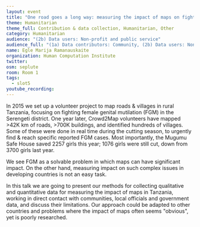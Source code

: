 ```yaml
---
layout: event
title: "One road goes a long way: measuring the impact of maps on fighting FGM in Tanzania"
theme: Humanitarian
theme_full: Contribution & data collection, Humanitarian, Other
category: Humanitarian
audience: "(2b) Data users: Non-profit and public service"
audience_full: "(1a) Data contributors: Community, (2b) Data users: Non-profit and public service, (3b) Core OSM: OSMF working groups (community, licence, data...), (3c) Core OSM: OSMF board (strategy and vision)"
name: Egle Marija Ramanauskaite
organization: Human Computation Institute
twitter: 
osm: seplute
room: Room 1
tags:
  - slot5
youtube_recording: 
---
```

In 2015 we set up a volunteer project to map roads & villages in rural Tanzania, focusing on fighting female genital mutilation (FGM) in the Serengeti district. One year later, Crowd2Map volunteers have mapped >42K km of roads, >700K buildings, and identified hundreds of villages. Some of these were done in real time during the cutting season, to urgently find & reach specific reported FGM cases. Most importantly, the Mugumu Safe House saved 2257 girls this year; 1076 girls were still cut, down from 3700 girls last year.
 
We see FGM as a solvable problem in which maps can have significant impact. On the other hand, measuring impact on such complex issues in developing countries is not an easy task. 

In this talk we are going to present our methods for collecting qualitative and quantitative data for measuring the impact of maps in Tanzania, working in direct contact with communities, local officials and government data, and discuss their limitations. Our approach could be adapted to other countries and problems where the impact of maps often seems "obvious", yet is poorly researched.

